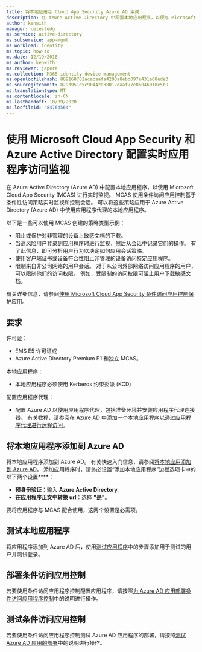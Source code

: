 ```yaml
---
title: 将本地应用与 Cloud App Security Azure AD 集成
description: 在 Azure Active Directory 中配置本地应用程序，以便与 Microsoft Cloud App Security (MCAS) 配合使用。 使用 MCAS 条件访问应用控制可以基于条件性访问策略实时监视和控制会话。 可以将这些策略应用于 Azure Active Directory (Azure AD) 中使用应用程序代理的本地应用程序。
author: kenwith
manager: celestedg
ms.service: active-directory
ms.subservice: app-mgmt
ms.workload: identity
ms.topic: how-to
ms.date: 12/19/2018
ms.author: kenwith
ms.reviewer: japere
ms.collection: M365-identity-device-management
ms.openlocfilehash: 889168782acabaafa4200a8ebd097e431a68ede3
ms.sourcegitcommit: 829d951d5c90442a38012daaf77e86046018e5b9
ms.translationtype: MT
ms.contentlocale: zh-CN
ms.lasthandoff: 10/09/2020
ms.locfileid: "84764564"
---
```

# <a name="configure-real-time-application-access-monitoring-with-microsoft-cloud-app-security-and-azure-active-directory"></a>使用 Microsoft Cloud App Security 和 Azure Active Directory 配置实时应用程序访问监视
在 Azure Active Directory (Azure AD) 中配置本地应用程序，以使用 Microsoft Cloud App Security (MCAS) 进行实时监视。 MCAS 使用条件访问应用控制基于条件性访问策略实时监视和控制会话。 可以将这些策略应用于 Azure Active Directory (Azure AD) 中使用应用程序代理的本地应用程序。

以下是一些可以使用 MCAS 创建的策略类型示例：

- 阻止或保护对非管理的设备上敏感文档的下载。
- 当高风险用户登录到应用程序时进行监视，然后从会话中记录它们的操作。 有了此信息，即可分析用户行为以决定如何应用会话策略。
- 使用客户端证书或设备符合性阻止非管理的设备访问特定应用程序。
- 限制来自非公司网络的用户会话。 对于从公司外部网络访问应用程序的用户，可以限制他们的访问权限。 例如，受限制的访问权限可阻止用户下载敏感文档。

有关详细信息，请参阅[使用 Microsoft Cloud App Security 条件访问应用控制保护应用](/cloud-app-security/proxy-intro-aad)。

## <a name="requirements"></a>要求

许可证：

- EMS E5 许可证或 
- Azure Active Directory Premium P1 和独立 MCAS。

本地应用程序：

- 本地应用程序必须使用 Kerberos 约束委派 (KCD)

配置应用程序代理：

- 配置 Azure AD 以使用应用程序代理，包括准备环境并安装应用程序代理连接器。 有关教程，请参阅[在 Azure AD 中添加一个本地应用程序以通过应用程序代理进行远程访问](application-proxy-add-on-premises-application.md)。 

## <a name="add-on-premises-application-to-azure-ad"></a>将本地应用程序添加到 Azure AD

将本地应用程序添加到 Azure AD。 有关快速入门信息，请参阅[将本地应用添加到 Azure AD](application-proxy-add-on-premises-application.md#add-an-on-premises-app-to-azure-ad)。 添加应用程序时，请务必设置“添加本地应用程序”边栏选项卡中的以下两个设置****：

- **预身份验证**：输入 **Azure Active Directory**。
- **在应用程序正文中转换 url**：选择 **"是"**。

要将应用程序与 MCAS 配合使用，这两个设置是必需项。

## <a name="test-the-on-premises-application"></a>测试本地应用程序

将应用程序添加到 Azure AD 后，使用[测试应用程序](application-proxy-add-on-premises-application.md#test-the-application)中的步骤添加用于测试的用户并测试登录。 

## <a name="deploy-conditional-access-app-control"></a>部署条件访问应用控制

若要使用条件访问应用程序控制配置应用程序，请按照[为 Azure AD 应用部署条件访问应用程序控制](/cloud-app-security/proxy-deployment-aad)中的说明进行操作。


## <a name="test-conditional-access-app-control"></a>测试条件访问应用控制

若要使用条件访问应用程序控制测试 Azure AD 应用程序的部署，请按照[测试 Azure AD 应用的部署](/cloud-app-security/proxy-deployment-aad)中的说明进行操作。





